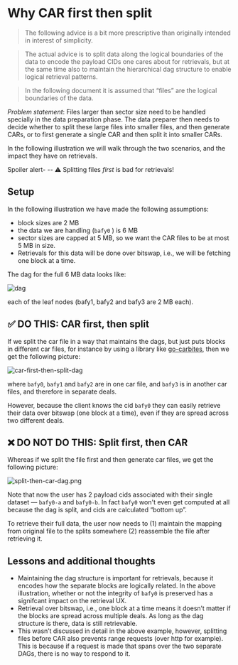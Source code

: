 # Why CAR first then split

> The following advice is a bit more prescriptive than originally intended in interest of simplicity. 

> The actual advice is to split data along the logical boundaries of the data to encode the payload CIDs one cares about for retrievals, but at the same time also to maintain the hierarchical dag structure to enable logical retrieval patterns.

> In the following document it is assumed that “files” are the logical boundaries of the data.


*Problem statement*: Files larger than sector size need to be handled specially in the
data preparation phase. The data preparer then needs to decide whether to split these
large files into smaller files, and then generate CARs, or to first generate a single CAR and
then split it into smaller CARs.

In the following illustration we will walk through the two scenarios, and the impact they
have on retrievals.

Spoiler alert- -- :warning: Splitting files _first_ is bad for retrievals!

## Setup

In the following illustration we have made the following assumptions:

- block sizes are 2 MB
- the data we are handling (`bafy0` ) is 6 MB
- sector sizes are capped at 5 MB, so we want the CAR files to be at most 5 MB in size.
- Retrievals for this data will be done over bitswap, i.e., we will be fetching one block at a time.

The dag for the full 6 MB data looks like:

![dag](/../images/dag.png)


each of the leaf nodes (bafy1, bafy2 and bafy3 are 2 MB each).


## :white_check_mark: DO THIS: CAR first, then split

If we split the car file in a way that maintains the dags, but just puts blocks in
different car files, for instance by using a library like [go-carbites](https://github.com/alanshaw/go-carbites), then we get the following picture:

![car-first-then-split-dag](/../images/car-then-split-dag.png)

where `bafy0`, `bafy1` and `bafy2` are in one car file, and `bafy3` is in another car files, and therefore in separate deals.

However, because the client knows the cid `bafy0` they can easily retrieve their data over bitswap (one block at a time), even if they are spread across two different deals.

## :x: DO NOT DO THIS: Split first, then CAR

Whereas if we split the file first and then generate car files, we get the following picture:

![split-then-car-dag.png](/../images/split-then-car-dag.png)



Note that now the user has 2 payload cids associated with their single dataset — `bafy0-a` and `bafy0-b`. In fact `bafy0` won't even get computed at all because the dag is split, and cids are calculated “bottom up”.

To retrieve their full data, the user now needs to (1) maintain the mapping from original file to the splits somewhere (2) reassemble the file after retrieving it.

## Lessons and additional thoughts


- Maintaining the dag structure is important for retrievals, because it encodes how the separate blocks are logically related. In the above illustration, whether or not the integrity of `bafy0` is preserved has a signifcant impact on the retrieval UX.
- Retrieval over bitswap, i.e., one block at a time means it doesn’t matter if the blocks are spread across multiple deals. As long as the dag structure is there, data is still retrievable.
- This wasn’t discussed in detail in the above example, however, splitting files before CAR also prevents range requests (over http for example). This is because if a request is made that spans over the two separate DAGs, there is no way to respond to it.
